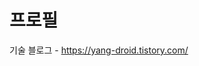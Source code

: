 

<!--
**YuYangWoo/YuYangWoo** is a ✨ _special_ ✨ repository because its `README.md` (this file) appears on your GitHub profile.

Here are some ideas to get you started:

- 🔭 I’m currently working on ...
- 🌱 I’m currently learning ...
- 👯 I’m looking to collaborate on ...
- 🤔 I’m looking for help with ...
- 💬 Ask me about ...
- 📫 How to reach me: ...
- 😄 Pronouns: ...
- ⚡ Fun fact: ...
-->

 # 프로필
<!--
포트폴리오  - https://blush-quiver-478.notion.site/5c2352c31c1d4323b68003827b98e74d

앱 시연 동영상 - https://yuyangwoo.github.io/Portfolio/  
  -->
기술 블로그 - https://yang-droid.tistory.com/

